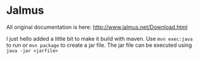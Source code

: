 Jalmus
======

All original documentation is here: http://www.jalmus.net/Download.html


I just hello added a little bit to make it build with maven. Use ```mvn exec:java``` to run or ```mvn package``` to create a jar file. The jar file can be executed using ```java -jar <jarfile>```

